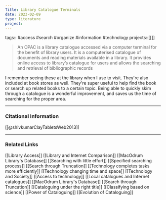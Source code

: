 ```yaml
---
Title: Library Catalogue Terminals
date: 2023-02-09
type: literature
project:
---
```

tags:: #access #search #organize #information #technology 
projects::[[]]

> An OPAC is a library catalogue accessed via a computer terminal for the benefit of library users. It is a computerised catalogue of documents and reading materials available in a library. It provides online access to library’s catalogue for users and allows the searching and retrieval of bibliographic records

I remember seeing these at the library when I use to visit. They're also included at book stores as well. They're super useful to help find the book or search up related books to a certain topic. Being able to quickly skim through a catalogue is a wonderful improvement, and saves us the time of searching for the proper area.

---
### Citational Information

[[@shivkumarClayTabletsWeb2013]]

---

### Related Links

[[Library Access]]
[[Library and Internet Comparison]]
[[MacOdrum Library's Database]]
[[Searching with little effort]]
[[Specified searching process]]
[[Search through Truncation]]
[[Technology completes tasks more efficiently]]
[[Technology changing time and space]]
[[Technology and Society]]
[[Access to technology]]
[[Local catalogues and Internet catalogues]]
[[MacOdrum Library's Database]]
[[Search through Truncation]]
[[Cataloguing under the right title]]
[[Classifying based on science]]
[[Power of Cataloguing]]
[[Evolution of Cataloguing]]